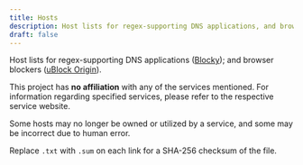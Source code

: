 ```yaml
---
title: Hosts
description: Host lists for regex-supporting DNS applications, and browser blockers.
draft: false
---
```


Host lists for regex-supporting DNS applications ([Blocky](https://0xerr0r.github.io/blocky/latest/)); and browser blockers ([uBlock Origin](https://github.com/gorhill/uBlock/)).

This project has **no affiliation** with any of the services mentioned. For information regarding specified services, please refer to the respective service website.

Some hosts may no longer be owned or utilized by a service, and some may be incorrect due to human error.

Replace `.txt` with `.sum` on each link for a SHA-256 checksum of the file.

